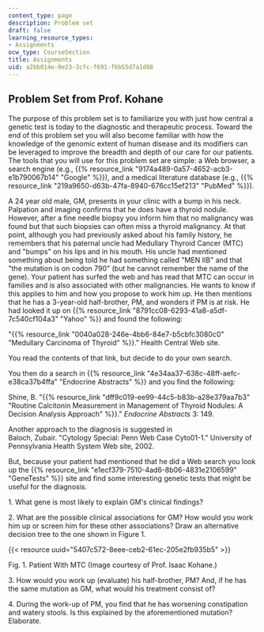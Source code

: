 ```yaml
---
content_type: page
description: Problem set
draft: false
learning_resource_types:
- Assignments
ocw_type: CourseSection
title: Assignments
uid: a2bb014e-0e23-3cfc-f691-f6b55d7a1d88
---
```

## Problem Set from Prof. Kohane

The purpose of this problem set is to familiarize you with just how central a genetic test is today to the diagnostic and therapeutic process. Toward the end of this problem set you will also become familiar with how the knowledge of the genomic extent of human disease and its modifiers can be leveraged to improve the breadth and depth of our care for our patients. The tools that you will use for this problem set are simple: a Web browser, a search engine (e.g., {{% resource_link "9174a489-0a57-4652-acb3-e1b790067b14" "Google" %}}), and a medical literature database (e.g., {{% resource_link "219a9650-d63b-47fa-8940-676cc15ef213" "PubMed" %}}).

A 24 year old male, GM, presents in your clinic with a bump in his neck. Palpation and imaging confirms that he does have a thyroid nodule. However, after a fine needle biopsy you inform him that no malignancy was found but that such biopsies can often miss a thyroid malignancy. At that point, although you had previously asked about his family history, he remembers that his paternal uncle had Medullary Thyroid Cancer (MTC) and "bumps" on his lips and in his mouth. His uncle had mentioned something about being told he had something called "MEN IIB" and that "the mutation is on codon 790" (but he cannot remember the name of the gene). Your patient has surfed the web and has read that MTC can occur in families and is also associated with other malignancies. He wants to know if this applies to him and how you propose to work him up. He then mentions that he has a 3-year-old half-brother, PM, and wonders if PM is at risk. He had looked it up on {{% resource_link "8791cc08-6293-41a8-a5df-7c540cf104a3" "Yahoo" %}} and found the following:

"{{% resource_link "0040a028-246e-4bb6-84e7-b5cbfc3080c0" "Medullary Carcinoma of Thyroid" %}}." Health Central Web site.

You read the contents of that link, but decide to do your own search.

You then do a search in {{% resource_link "4e34aa37-638c-48ff-aefc-e38ca37b4ffa" "Endocrine Abstracts" %}} and you find the following:

Shine, B. "{{% resource_link "dff9c019-ee99-44c5-b83b-a28e379aa7b3" "Routine Calcitonin Measurement in Management of Thyroid Nodules: A Decision Analysis Approach" %}}." *Endocrine Abstracts* 3: 149.

Another approach to the diagnosis is suggested in   
Baloch, Zubair. "Cytology Special: Penn Web Case Cyto01-1." University of Pennsylvania Health System Web site, 2002.

But, because your patient had mentioned that he did a Web search you look up the {{% resource_link "e1ecf379-7510-4ad6-8b06-4831e2106599" "GeneTests" %}} site and find some interesting genetic tests that might be useful for the diagnosis.

1\. What gene is most likely to explain GM's clinical findings?

2\. What are the possible clinical associations for GM? How would you work him up or screen him for these other associations? Draw an alternative decision tree to the one shown in Figure 1.

{{< resource uuid="5407c572-8eee-ceb2-61ec-205e2fb935b5" >}}

Fig. 1. Patient With MTC (Image courtesy of Prof. Isaac Kohane.)

3\. How would you work up (evaluate) his half-brother, PM? And, if he has the same mutation as GM, what would his treatment consist of?

4\. During the work-up of PM, you find that he has worsening constipation and watery stools. Is this explained by the aforementioned mutation? Elaborate.
